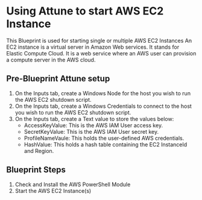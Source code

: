 # Using Attune to start AWS EC2 Instance

This Blueprint is used for starting single or multiple AWS EC2 Instances
An EC2 instance is a virtual server in Amazon Web services.
It stands for Elastic Compute Cloud.
It is a web service where an AWS user can provision a compute server in the AWS cloud.

## Pre-Blueprint Attune setup

1. On the Inputs tab, create a Windows Node for the host you wish to run the AWS EC2 shutdown script.
1. On the Inputs tab, create a Windows Credentials to connect to the host you wish to run the AWS EC2 shutdown script.
1. On the Inputs tab, create a Text value to store the values below:
    - AccessKeyValue: This is the AWS IAM User access key.
    - SecretKeyValue: This is the AWS IAM User secret key.
    - ProfileNameVaule: This holds the user-defined AWS credentials.
    - HashValue: This holds a hash table containing the EC2 InstanceId and Region.

## Blueprint Steps

1. Check and Install the AWS PowerShell Module
1. Start the AWS EC2 Instance(s)
